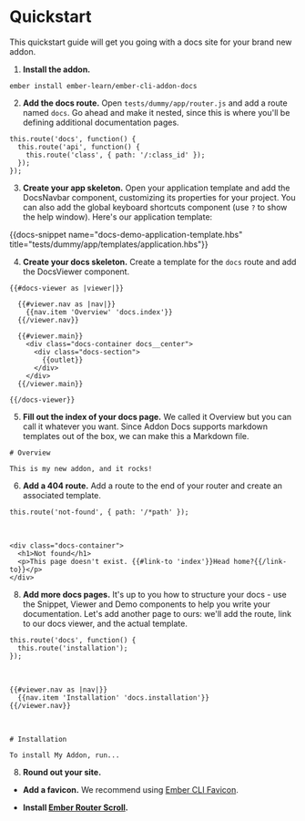# Quickstart

This quickstart guide will get you going with a docs site for your brand new addon.

1. **Install the addon.**

  ```
  ember install ember-learn/ember-cli-addon-docs
  ```

2. **Add the docs route.** Open `tests/dummy/app/router.js` and add a route named `docs`. Go ahead and make it nested, since this is where you'll be defining additional documentation pages.

  ```js|name='quickstart-router'|title='tests/dummy/app/router.js'
  this.route('docs', function() {
    this.route('api', function() {
      this.route('class', { path: '/:class_id' });
    });
  });
  ```

3. **Create your app skeleton.** Open your application template and add the DocsNavbar component, customizing its properties for your project. You can also add the global keyboard shortcuts component (use `?` to show the help window). Here's our application template:

  {{docs-snippet name="docs-demo-application-template.hbs" title="tests/dummy/app/templates/application.hbs"}}

4. **Create your docs skeleton.** Create a template for the `docs` route and add the DocsViewer component.

  ```hbs|name='quickstart-docs-skeleton'|title='tests/dummy/app/pods/docs/template.hbs'
  {{#docs-viewer as |viewer|}}

    {{#viewer.nav as |nav|}}
      {{nav.item 'Overview' 'docs.index'}}
    {{/viewer.nav}}

    {{#viewer.main}}
      <div class="docs-container docs__center">
        <div class="docs-section">
          {{outlet}}
        </div>
      </div>
    {{/viewer.main}}

  {{/docs-viewer}}
  ```

5. **Fill out the index of your docs page.** We called it Overview but you can call it whatever you want. Since Addon Docs supports markdown templates out of the box, we can make this a Markdown file.

  ```md|name='quickstart-index'|title='tests/dummy/app/templates/docs/index.md'
  # Overview

  This is my new addon, and it rocks!
  ```

6. **Add a 404 route.** Add a route to the end of your router and create an associated template.

  ```js|name='quickstart-not-found-route'|title='tests/dummy/app/router.js'
  this.route('not-found', { path: '/*path' });
  ```

  <br />

  ```hbs|name='quickstart-not-found-template'|title='tests/dummy/app/templates/not-found.hbs'
  <div class="docs-container">
    <h1>Not found</h1>
    <p>This page doesn't exist. {{#link-to 'index'}}Head home?{{/link-to}}</p>
  </div>
  ```
8. **Add more docs pages.** It's up to you how to structure your docs - use the Snippet, Viewer and Demo components to help you write your documentation. Let's add another page to ours: we'll add the route, link to our docs viewer, and the actual template.

  ```js|name='quickstart-more-docs-pages'|title='tests/dummy/app/route.js'
  this.route('docs', function() {
    this.route('installation');
  });
  ```

  <br />

  ```hbs|name='quickstart-navigation'|title='tests/dummy/app/templates/docs.hbs'
  {{#viewer.nav as |nav|}}
    {{nav.item 'Installation' 'docs.installation'}}
  {{/viewer.nav}}
  ```

  <br />

  ```md|name='quickstart-installation'|title='tests/dummy/app/templates/docs/installation.md'
  # Installation

  To install My Addon, run...
  ```

8. **Round out your site.**
  - **Add a favicon.** We recommend using [Ember CLI Favicon]( https://github.com/davewasmer/ember-cli-favicon).

  - **Install [Ember Router Scroll](https://github.com/dollarshaveclub/ember-router-scroll).**
